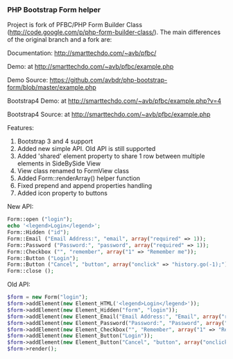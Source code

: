 ### PHP Bootstrap Form helper
Project is fork of PFBC/PHP Form Builder Class (http://code.google.com/p/php-form-builder-class/). The main differences of the original branch and a fork are:

Documentation: http://smarttechdo.com/~avb/pfbc/

Demo: at http://smarttechdo.com/~avb/pfbc/example.php

Demo Source:  https://github.com/avbdr/php-bootstrap-form/blob/master/example.php

Bootstrap4 Demo: at http://smarttechdo.com/~avb/pfbc/example.php?v=4

Bootstrap4 Source: at http://smarttechdo.com/~avb/pfbc/example.php

Features:

1. Bootstrap 3 and 4 support
2. Added new simple API. Old API is still supported
3. Added 'shared' element property to share 1 row between multiple elements in SideBySide View
4. View class renamed to FormView class
5. Added Form::renderArray() helper function
6. Fixed prepend and append properties handling
7. Added icon property to buttons

New API:
```php
Form::open ("login");
echo '<legend>Login</legend>';
Form::Hidden ("id");
Form::Email ("Email Address:", "email", array("required" => 1));
Form::Password ("Password:", "password", array("required" => 1));
Form::Checkbox ("", "remember", array("1" => "Remember me"));
Form::Button ("Login");
Form::Button ("Cancel", "button", array("onclick" => "history.go(-1);"));
Form::close ();
```

Old API:
```php
$form = new Form("login");
$form->addElement(new Element_HTML('<legend>Login</legend>'));
$form->addElement(new Element_Hidden("form", "login"));
$form->addElement(new Element_Email("Email Address:", "Email", array("required" => 1)));
$form->addElement(new Element_Password("Password:", "Password", array("required" => 1)));
$form->addElement(new Element_Checkbox("", "Remember", array("1" => "Remember me")));
$form->addElement(new Element_Button("Login"));
$form->addElement(new Element_Button("Cancel", "button", array("onclick" => "history.go(-1);")));
$form->render();
```


